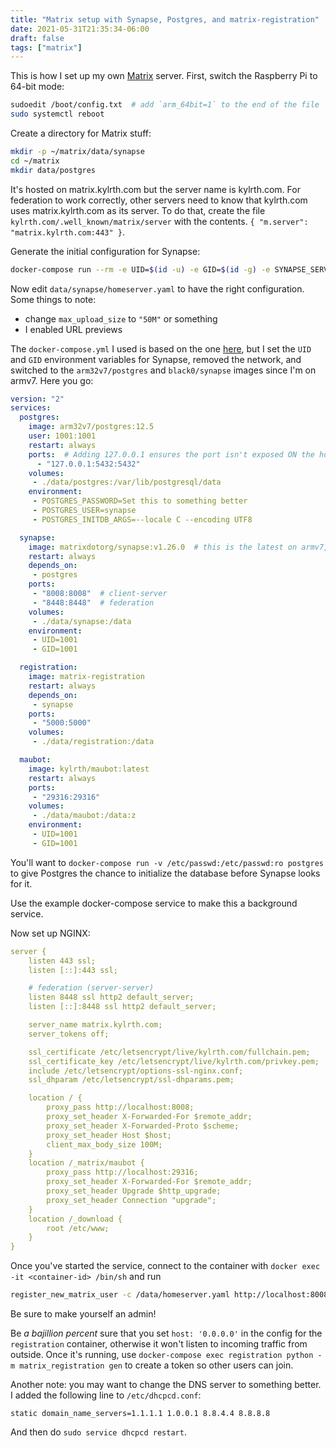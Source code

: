```yaml
---
title: "Matrix setup with Synapse, Postgres, and matrix-registration"
date: 2021-05-31T21:35:34-06:00
draft: false
tags: ["matrix"]
---
```


This is how I set up my own [Matrix](https://matrix.org) server. First, switch the Raspberry Pi to 64-bit mode:

```bash
sudoedit /boot/config.txt  # add `arm_64bit=1` to the end of the file
sudo systemctl reboot
```

Create a directory for Matrix stuff:

```bash
mkdir -p ~/matrix/data/synapse
cd ~/matrix
mkdir data/postgres
```

It's hosted on matrix.kylrth.com but the server name is kylrth.com. For federation to work correctly, other servers need to know that kylrth.com uses matrix.kylrth.com as its server. To do that, create the file `kylrth.com/.well_known/matrix/server` with the contents. `{ "m.server": "matrix.kylrth.com:443" }`.

Generate the initial configuration for Synapse:

```bash
docker-compose run --rm -e UID=$(id -u) -e GID=$(id -g) -e SYNAPSE_SERVER_NAME=kylrth.com -e SYNAPSE_REPORT_STATS=no synapse generate
```

Now edit `data/synapse/homeserver.yaml` to have the right configuration. Some things to note:

- change `max_upload_size` to `"50M"` or something
- I enabled URL previews

The `docker-compose.yml` I used is based on the one [here](https://jonnev.se/matrix-homeserver-with-docker/), but I set the `UID` and `GID` environment variables for Synapse, removed the network, and switched to the `arm32v7/postgres` and `black0/synapse` images since I'm on armv7. Here you go:

```yaml
version: "2"
services:
  postgres:
    image: arm32v7/postgres:12.5
    user: 1001:1001
    restart: always
    ports:  # Adding 127.0.0.1 ensures the port isn't exposed ON the host
      - "127.0.0.1:5432:5432"
    volumes:
     - ./data/postgres:/var/lib/postgresql/data
    environment:
     - POSTGRES_PASSWORD=Set this to something better
     - POSTGRES_USER=synapse
     - POSTGRES_INITDB_ARGS=--locale C --encoding UTF8

  synapse:
    image: matrixdotorg/synapse:v1.26.0  # this is the latest on armv7, but if you're x86_64 do a later tag
    restart: always
    depends_on:
     - postgres
    ports:
     - "8008:8008"  # client-server
     - "8448:8448"  # federation
    volumes:
     - ./data/synapse:/data
    environment:
     - UID=1001
     - GID=1001

  registration:
    image: matrix-registration
    restart: always
    depends_on:
     - synapse
    ports:
     - "5000:5000"
    volumes:
     - ./data/registration:/data

  maubot:
    image: kylrth/maubot:latest
    restart: always
    ports:
     - "29316:29316"
    volumes:
     - ./data/maubot:/data:z
    environment:
     - UID=1001
     - GID=1001
```

You'll want to `docker-compose run -v /etc/passwd:/etc/passwd:ro postgres` to give Postgres the chance to initialize the database before Synapse looks for it.

Use the example docker-compose service to make this a background service.

Now set up NGINX:

```yaml
server {
    listen 443 ssl;
    listen [::]:443 ssl;

    # federation (server-server)
    listen 8448 ssl http2 default_server;
    listen [::]:8448 ssl http2 default_server;

    server_name matrix.kylrth.com;
    server_tokens off;

    ssl_certificate /etc/letsencrypt/live/kylrth.com/fullchain.pem;
    ssl_certificate_key /etc/letsencrypt/live/kylrth.com/privkey.pem;
    include /etc/letsencrypt/options-ssl-nginx.conf;
    ssl_dhparam /etc/letsencrypt/ssl-dhparams.pem;

    location / {
        proxy_pass http://localhost:8008;
        proxy_set_header X-Forwarded-For $remote_addr;
        proxy_set_header X-Forwarded-Proto $scheme;
        proxy_set_header Host $host;
        client_max_body_size 100M;
    }
    location /_matrix/maubot {
        proxy_pass http://localhost:29316;
        proxy_set_header X-Forwarded-For $remote_addr;
        proxy_set_header Upgrade $http_upgrade;
        proxy_set_header Connection "upgrade";
    }
    location /_download {
        root /etc/www;
    }
}
```

Once you've started the service, connect to the container with `docker exec -it <container-id> /bin/sh` and run

```sh
register_new_matrix_user -c /data/homeserver.yaml http://localhost:8008
```

Be sure to make yourself an admin!

Be *a bajillion percent* sure that you set `host: '0.0.0.0'` in the config for the `registration` container, otherwise it won't listen to incoming traffic from outside. Once it's running, use `docker-compose exec registration python -m matrix_registration gen` to create a token so other users can join.

Another note: you may want to change the DNS server to something better. I added the following line to `/etc/dhcpcd.conf`:

```text
static domain_name_servers=1.1.1.1 1.0.0.1 8.8.4.4 8.8.8.8
```

And then do `sudo service dhcpcd restart`.
